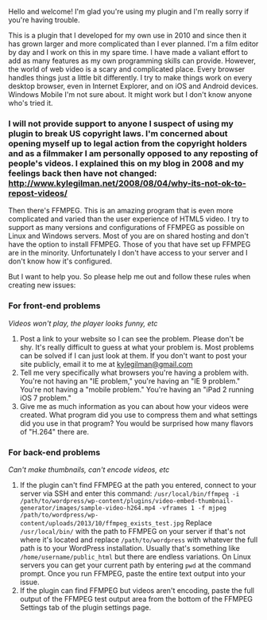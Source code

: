 Hello and welcome! I'm glad you're using my plugin and I'm really sorry if you're having trouble.

This is a plugin that I developed for my own use in 2010 and since then it has grown larger and more complicated than I ever planned. I'm a film editor by day and I work on this in my spare time. I have made a valiant effort to add as many features as my own programming skills can provide. However, the world of web video is a scary and complicated place. Every browser handles things just a little bit differently. I try to make things work on every desktop browser, even in Internet Explorer, and on iOS and Android devices. Windows Mobile I'm not sure about. It might work but I don't know anyone who's tried it.

### I will not provide support to anyone I suspect of using my plugin to break US copyright laws. I'm concerned about opening myself up to legal action from the copyright holders and as a filmmaker I am personally opposed to any reposting of people's videos. I explained this on my blog in 2008 and my feelings back then have not changed: http://www.kylegilman.net/2008/08/04/why-its-not-ok-to-repost-videos/ ###

Then there's FFMPEG. This is an amazing program that is even more complicated and varied than the user experience of HTML5 video. I try to support as many versions and configurations of FFMPEG as possible on Linux and Windows servers. Most of you are on shared hosting and don't have the option to install FFMPEG. Those of you that have set up FFMPEG are in the minority. Unfortunately I don't have access to your server and I don't know how it's configured.

But I want to help you. So please help me out and follow these rules when creating new issues:

### For front-end problems ###
_Videos won't play, the player looks funny, etc_

1. Post a link to your website so I can see the problem. Please don't be shy. It's really difficult to guess at what your problem is. Most problems can be solved if I can just look at them. If you don't want to post your site publicly, email it to me at kylegilman@gmail.com
1. Tell me very specifically what browsers you're having a problem with. You're not having an "IE problem," you're having an "IE 9 problem." You're not having a "mobile problem." You're having an "iPad 2 running iOS 7 problem."
1. Give me as much information as you can about how your videos were created. What program did you use to compress them and what settings did you use in that program? You would be surprised how many flavors of "H.264" there are.

### For back-end problems ###
_Can't make thumbnails, can't encode videos, etc_

1. If the plugin can't find FFMPEG at the path you entered, connect to your server via SSH and enter this command:
`/usr/local/bin/ffmpeg -i /path/to/wordpress/wp-content/plugins/video-embed-thumbnail-generator/images/sample-video-h264.mp4 -vframes 1 -f mjpeg /path/to/wordpress/wp-content/uploads/2013/10/ffmpeg_exists_test.jpg`
Replace `/usr/local/bin/` with the path to FFMPEG on your server if that's not where it's located and replace `/path/to/wordpress` with whatever the full path is to your WordPress installation. Usually that's something like `/home/username/public_html` but there are endless variations. On Linux servers you can get your current path by entering `pwd` at the command prompt.
Once you run FFMPEG, paste the entire text output into your issue.
1. If the plugin can find FFMPEG but videos aren't encoding, paste the full output of the FFMPEG test output area from the bottom of the FFMPEG Settings tab of the plugin settings page.
